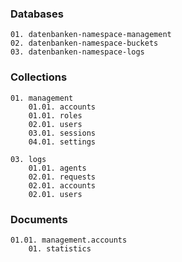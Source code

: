 
### Databases 
```plaintext
01. datenbanken-namespace-management
02. datenbanken-namespace-buckets
03. datenbanken-namespace-logs
```

### Collections 
```plaintext
01. management
    01.01. accounts
    01.01. roles
    02.01. users
    03.01. sessions
    04.01. settings

03. logs
    01.01. agents
    02.01. requests
    02.01. accounts
    02.01. users
```

### Documents 
```plaintext
01.01. management.accounts
    01. statistics
```
